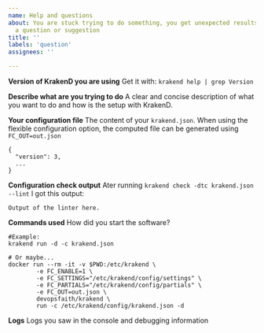 ```yaml
---
name: Help and questions
about: You are stuck trying to do something, you get unexpected results or you simply have
  a question or suggestion
title: ''
labels: 'question'
assignees: ''

---
```

**Version of KrakenD you are using**
Get it with: `krakend help | grep Version`

**Describe what are you trying to do**
A clear and concise description of what you want to do and how is the setup with KrakenD.

**Your configuration file**
The content of your `krakend.json`. When using the flexible configuration option, the computed file can be generated using `FC_OUT=out.json`

```
{
  "version": 3,
  ...
}
```

**Configuration check output**
Ater running `krakend check -dtc krakend.json --lint` I got this output:

```
Output of the linter here.
```

**Commands used**
How did you start the software?
```
#Example:
krakend run -d -c krakend.json

# Or maybe...
docker run --rm -it -v $PWD:/etc/krakend \
        -e FC_ENABLE=1 \
        -e FC_SETTINGS="/etc/krakend/config/settings" \
        -e FC_PARTIALS="/etc/krakend/config/partials" \
        -e FC_OUT=out.json \
        devopsfaith/krakend \
        run -c /etc/krakend/config/krakend.json -d
```

**Logs**
Logs you saw in the console and debugging information
